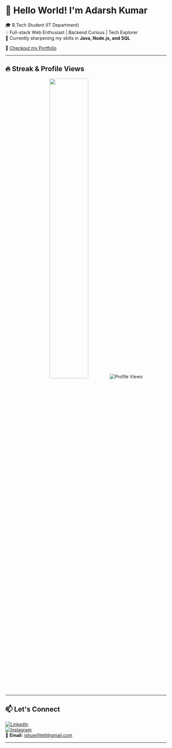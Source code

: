 <!-- Optional: Banner -->
<!-- ![Banner](https://your-banner-url.com) -->
# 👋 Hello World! I'm Adarsh Kumar

🎓 B.Tech Student (IT Department)  
💡 Full-stack Web Enthusiast | Backend Curious | Tech Explorer  
🌱 Currently sharpening my skills in **Java, Node.js, and SQL**

🔗 [Checkout my Portfolio](https://adarshkumar007.vercel.app/)

---

## 🔥 Streak & Profile Views

<p align="center">
  <!-- GitHub Streak -->

  <img src="https://streak-stats.demolab.com?user=tenminusthreeseven&theme=tokyonight&hide_border=true" width="49%"/>




  
  <!-- Profile Views -->
  <img src="https://komarev.com/ghpvc/?username=tenminusthreeseven&label=Profile%20Views&color=blue&style=for-the-badge" alt="Profile Views" />
</p>

---



## 📫 Let's Connect

[![LinkedIn](https://img.shields.io/badge/LinkedIn-Connect-blue?style=flat&logo=linkedin)](https://www.linkedin.com/in/adarsh-kumar-9abaab327/)  
[![Instagram](https://img.shields.io/badge/Instagram-Follow-E4405F?style=flat&logo=instagram&logoColor=white)](https://www.instagram.com/ishux2006/)  
📧 **Email:** ishuwilltell@gmail.com

---


